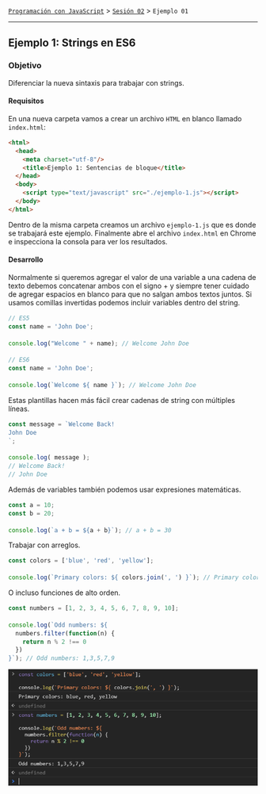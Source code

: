 [`Programación con JavaScript`](../../Readme.md) > [`Sesión 02`](../Readme.md) > `Ejemplo 01`

---

## Ejemplo 1: Strings en ES6

### Objetivo

Diferenciar la nueva sintaxis para trabajar con strings.

#### Requisitos

En una nueva carpeta vamos a crear un archivo `HTML` en blanco llamado `index.html`:

```html
<html>
  <head>
    <meta charset="utf-8"/>
    <title>Ejemplo 1: Sentencias de bloque</title>
  </head>
  <body>
    <script type="text/javascript" src="./ejemplo-1.js"></script>
  </body>
</html>
```

Dentro de la misma carpeta creamos un archivo `ejemplo-1.js` que es donde
se trabajará este ejemplo. Finalmente abre el archivo `index.html`
en Chrome e inspecciona la consola para ver los resultados.

#### Desarrollo

Normalmente si queremos agregar el valor de una variable a una cadena de texto debemos concatenar ambos con el signo +
y siempre tener cuidado de agregar espacios en blanco para que no salgan ambos textos juntos. Si usamos comillas
invertidas podemos incluir variables dentro del string.

```javascript
// ES5
const name = 'John Doe';

console.log("Welcome " + name); // Welcome John Doe

// ES6
const name = 'John Doe';

console.log(`Welcome ${ name }`); // Welcome John Doe
```

Estas plantillas hacen más fácil crear cadenas de string con múltiples líneas.

```javascript
const message = `Welcome Back!
John Doe
`;

console.log( message ); 
// Welcome Back!
// John Doe
```

Además de variables también podemos usar expresiones matemáticas.

```javascript
const a = 10;
const b = 20;

console.log(`a + b = ${a + b}`); // a + b = 30 
```

Trabajar con arreglos.

```javascript
const colors = ['blue', 'red', 'yellow'];

console.log(`Primary colors: ${ colors.join(', ') }`); // Primary colors: blue, red, yellow
```

O incluso funciones de alto orden.

```javascript
const numbers = [1, 2, 3, 4, 5, 6, 7, 8, 9, 10];

console.log(`Odd numbers: ${ 
  numbers.filter(function(n) { 
    return n % 2 !== 0 
  }) 
}`); // Odd numbers: 1,3,5,7,9
```

![Template Strings](./assets/template-strings.png)
